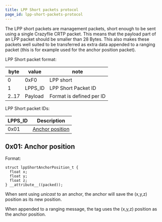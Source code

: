 ```yaml
---
title: LPP Short packets protocol
page_id: lpp-short-packets-protocol
---
```


The LPP short packets are management packets, short enough to be sent
using a single Crazyflie CRTP packet. This means that the payload part
of an LPP packet should be smaller than 28 Bytes. This also makes these
packets well suited to be transferred as extra data appended to a
ranging packet (this is for example used for the anchor position
packet).

LPP Short packet format:

| byte  | value    | note                     |
| ----- | -------- | -------------------------|
| 0     | 0xF0     | LPP short                |
| 1     | LPPS\_ID | LPP Short Packet ID      |
| 2..17 | Payload  | Format is defined per ID |

LPP Short packet IDs:

| LPPS\_ID | Description                              |
| -------- | ---------------------------------------- |
| 0x01     | [Anchor position](#0x01-anchor-position) |

## 0x01: Anchor position

Format:

``` {.c}
struct lppShortAnchorPosition_t {
  float x;
  float y;
  float z;
} __attribute__((packed));
```

When sent using *unicast* to an anchor, the anchor will save the (x,y,z)
position as its new position.

When appended to a ranging message, the tag uses the (x,y,z) position as
the anchor position.
